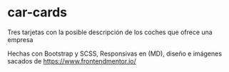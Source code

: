 # car-cards
Tres tarjetas con la posible descripción de los coches que ofrece una empresa

Hechas con Bootstrap y SCSS, Responsivas en (MD), diseño e imágenes sacados de https://www.frontendmentor.io/
